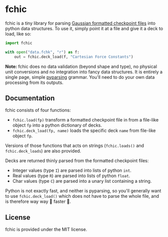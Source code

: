 # fchic

fchic is a tiny library for parsing [Gaussian formatted
checkpoint files](https://gaussian.com/formchk/) into python data structures.
To use it, simply point it at a file and give it a deck to load, like so:

```python
import fchic

with open("data.fchk", "r") as f:
    out = fchic.deck_load(f, "Cartesian Force Constants")
```

**Note:** fchic does no data validation (beyond shape and type), no physical
unit conversions and no integration into fancy data structures. It is entirely
a single page, simple [pyparsing](https://github.com/pyparsing/pyparsing/)
grammar. You'll need to do your own data processing from its outputs.


## Documentation

fchic consists of four functions:

  * `fchic.load(fp)` transform a formatted checkpoint file in from a file-like
    object `fp` into a python dictionary of decks.
  * `fchic.deck_load(fp, name)` loads the specific deck `name` from file-like
    object `fp`.

Versions of those functions that acts on strings (`fchic.loads()` and
`fchic.deck_loads`) are also provided.

Decks are returned thinly parsed from the formatted checkpoint files:
  * Integer values (type `I`) are parsed into lists of python `int`.
  * Real values (type `R`) are parsed into lists of python `float`.
  * Char values (type `C`) are parsed into a unary list containing a string.

Python is not exactly fast, and neither is pyparsing, so you'll generally want
to use `fchic.deck_load()` which does not have to parse the whole file, and is
therefore way way 🐇 faster 🐇.

## License

fchic is provided under the MIT license.


  
